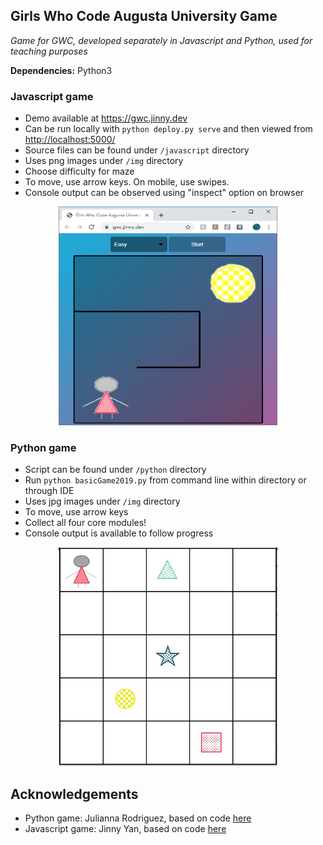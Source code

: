 ## Girls Who Code Augusta University Game
_Game for GWC, developed separately in Javascript and Python, used for teaching purposes_

**Dependencies:** Python3


### Javascript game 
* Demo available at <https://gwc.jinny.dev>
* Can be run locally with `python deploy.py serve` and then viewed from <http://localhost:5000/>
* Source files can be found under `/javascript` directory
* Uses png images under `/img` directory
* Choose difficulty for maze
* To move, use arrow keys. On mobile, use swipes. 
* Console output can be observed using "inspect" option on browser

<div style="text-align:center">
     <img src="/img/js-screenshot.png"
          alt="JS game"
          height="350" width="350"/>
</div>
  

### Python game
* Script can be found under `/python` directory
* Run `python basicGame2019.py` from command line within directory or through IDE
* Uses jpg images under `/img` directory
* To move, use arrow keys
* Collect all four core modules!
* Console output is available to follow progress

<div style="text-align:center">
     <img src="/img/python-screenshot.png"
          alt="Python game"
          height="350" width="350"/>
     </div>

## Acknowledgements
* Python game: Julianna Rodriguez, based on code [here](http://programarcadegames.com/python_examples/f.php?file=array_backed_grid.py)
* Javascript game: Jinny Yan, based on code [here](https://codepen.io/TheCodeDepository/pen/jKBaoN?page=8)
